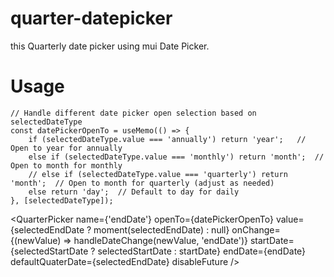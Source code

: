 # quarter-datepicker
this Quarterly date picker using mui Date Picker.


# Usage



    // Handle different date picker open selection based on selectedDateType 
    const datePickerOpenTo = useMemo(() => {
        if (selectedDateType.value === 'annually') return 'year';   // Open to year for annually
        else if (selectedDateType.value === 'monthly') return 'month';  // Open to month for monthly
        // else if (selectedDateType.value === 'quarterly') return 'month';  // Open to month for quarterly (adjust as needed)
        else return 'day';  // Default to day for daily
    }, [selectedDateType]);

<QuarterPicker
          name={'endDate'}
          openTo={datePickerOpenTo}
          value={selectedEndDate ? moment(selectedEndDate) : null}
          onChange={(newValue) => handleDateChange(newValue, 'endDate')}
          startDate={selectedStartDate ? selectedStartDate : startDate}
          endDate={endDate}
          defaultQuaterDate={selectedEndDate}
          disableFuture />
